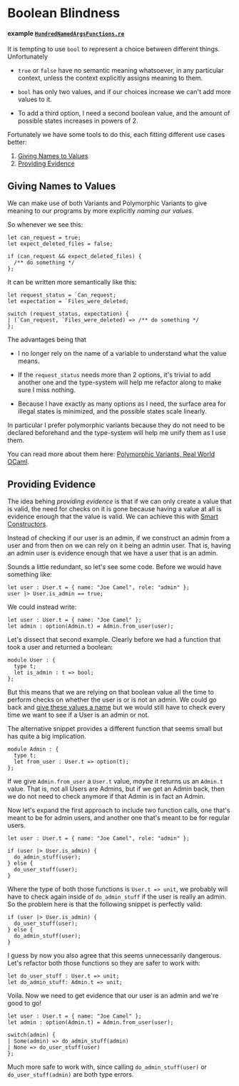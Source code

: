 # Boolean Blindness

#### example [`HundredNamedArgsFunctions.re`](./boolean-blindness/BooleanBlindness.re)

It is tempting to use `bool` to represent a choice between different things.
Unfortunately

* `true` or `false` have no semantic meaning whatsoever, in any particular
  context, unless the context explicitly assigns meaning to them.

* `bool` has only two values, and if our choices increase we can't add more
  values to it.

* To add a third option, I need a second boolean value, and the amount of
  possible states increases in powers of 2.

Fortunately we have some tools to do this, each fitting different use cases
better:

1. [Giving Names to Values](#giving-names-to-values)
2. [Providing Evidence](#providing-evidence)

## Giving Names to Values 

We can make use of both Variants and Polymorphic Variants to give meaning to
our programs by more explicitly _naming our values_.

So whenever we see this:

```reason
let can_request = true;
let expect_deleted_files = false;

if (can_request && expect_deleted_files) {
  /** do something */
};
```

It can be written more semantically like this:

```reason
let request_status = `Can_request;
let expectation = `Files_were_deleted;

switch (request_status, expectation) {
| (`Can_request, `Files_were_deleted) => /** do something */
};
```

The advantages being that

* I no longer rely on the name of a variable to understand what the value means.

* If the `request_status` needs more than 2 options, it's trivial to add another
  one and the type-system will help me refactor along to make sure I miss
  nothing.

* Because I have exactly as many options as I need, the surface area for illegal
  states is minimized, and the possible states scale linearly.

In particular I prefer polymorphic variants because they do not need to be
declared beforehand and the type-system will help me unify them as I use them.

You can read more about them here: [Polymorphic Variants, Real World
OCaml](http://dev.realworldocaml.org/variants.html#polymorphic-variants).


## Providing Evidence

The idea behing _providing evidence_ is that if we can only create a value that
is valid, the need for checks on it is gone because having a value at all is
evidence enough that the value is valid. We can achieve this with [Smart
Constructors](smart-constructors.md).

Instead of checking if our user is an admin, if we construct an admin from a
user and from then on we can rely on it being an admin user. That is, having an
admin user is evidence enough that we have a user that is an admin.

Sounds a little redundant, so let's see some code. Before we would have
something like:

```reason
let user : User.t = { name: "Joe Camel", role: "admin" };
user |> User.is_admin == true;
```

We could instead write:

```reason
let user : User.t = { name: "Joe Camel" };
let admin : option(Admin.t) = Admin.from_user(user);
```

Let's dissect that second example. Clearly before we had a function that took
a user and returned a boolean:

```reason
module User : {
  type t;
  let is_admin : t => bool;
};
```

But this means that we are relying on that boolean value all the time to
perform checks on whether the user is or is not an admin. We could go back and
[give these values a name](#giving-names-to-values) but we would still have to
check every time we want to see if a User is an admin or not.

The alternative snippet provides a different function that seems small but has
quite a big implication.

```reason
module Admin : {
  type t;
  let from_user : User.t => option(t);
};
```

If we give `Admin.from_user` a `User.t` value, _maybe_ it returns us an
`Admin.t` value. That is, not all Users are Admins, but if we get an Admin
back, then we do not need to check anymore if that Admin is in fact an Admin.

Now let's expand the first approach to include two function calls, one that's
meant to be for admin users, and another one that's meant to be for regular
users.

```reason
let user : User.t = { name: "Joe Camel", role: "admin" };

if (user |> User.is_admin) {
  do_admin_stuff(user);
} else {
  do_user_stuff(user);
}
```

Where the type of both those functions is `User.t => unit`, we probably will
have to check again inside of `do_admin_stuff` if the user is really an admin.
So the problem here is that the following snippet is perfectly valid:

```reason
if (user |> User.is_admin) {
  do_user_stuff(user);
} else {
  do_admin_stuff(user);
}
```

I guess by now you also agree that this seems unnecessarily dangerous. Let's
refactor both those functions so they are safer to work with:

```reason
let do_user_stuff : User.t => unit;
let do_admin_stuff: Admin.t => unit;
```

Voila. Now we need to get evidence that our user is an admin and we're good to
go!

```reason
let user : User.t = { name: "Joe Camel" };
let admin : option(Admin.t) = Admin.from_user(user);

switch(admin) {
| Some(admin) => do_admin_stuff(admin)
| None => do_user_stuff(user)
};
```

Much more safe to work with, since calling `do_admin_stuff(user)` or
`do_user_stuff(admin)` are both type errors.
